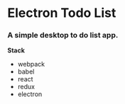 # Electron Todo List

### A simple desktop to do list app.


**Stack**
- webpack
- babel
- react
- redux
- electron
